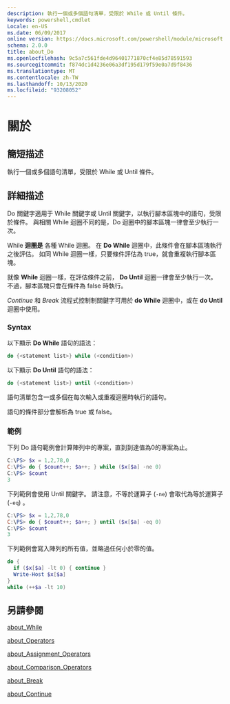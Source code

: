 ```yaml
---
description: 執行一個或多個語句清單，受限於 While 或 Until 條件。
keywords: powershell,cmdlet
Locale: en-US
ms.date: 06/09/2017
online version: https://docs.microsoft.com/powershell/module/microsoft.powershell.core/about/about_do?view=powershell-5.1&WT.mc_id=ps-gethelp
schema: 2.0.0
title: about_Do
ms.openlocfilehash: 9c5a7c561fde4d96401771870cf4e85d78591593
ms.sourcegitcommit: f874dc1d4236e06a3df195d179f59e0a7d9f8436
ms.translationtype: MT
ms.contentlocale: zh-TW
ms.lasthandoff: 10/13/2020
ms.locfileid: "93208052"
---
```

# <a name="about-do"></a>關於

## <a name="short-description"></a>簡短描述

執行一個或多個語句清單，受限於 While 或 Until 條件。

## <a name="long-description"></a>詳細描述

Do 關鍵字適用于 While 關鍵字或 Until 關鍵字，以執行腳本區塊中的語句，受限於條件。 與相關 While 迴圈不同的是，Do 迴圈中的腳本區塊一律會至少執行一次。

While **迴圈是** 各種 While 迴圈。 在 **Do While** 迴圈中，此條件會在腳本區塊執行之後評估。 如同 While 迴圈一樣，只要條件評估為 true，就會重複執行腳本區塊。

就像 **While** 迴圈一樣，在評估條件之前， **Do Until** 迴圈一律會至少執行一次。 不過，腳本區塊只會在條件為 false 時執行。

*Continue* 和 *Break* 流程式控制制關鍵字可用於 **do While** 迴圈中，或在 **do Until** 迴圈中使用。

### <a name="syntax"></a>Syntax

以下顯示 **Do While** 語句的語法：

```powershell
do {<statement list>} while (<condition>)
```

以下顯示 **Do Until** 語句的語法：

```powershell
do {<statement list>} until (<condition>)
```

語句清單包含一或多個在每次輸入或重複迴圈時執行的語句。

語句的條件部分會解析為 true 或 false。

### <a name="example"></a>範例

下列 Do 語句範例會計算陣列中的專案，直到到達值為0的專案為止。

```powershell
C:\PS> $x = 1,2,78,0
C:\PS> do { $count++; $a++; } while ($x[$a] -ne 0)
C:\PS> $count
3
```

下列範例會使用 Until 關鍵字。 請注意，不等於運算子 (`-ne`) 會取代為等於運算子 (`-eq`) 。

```powershell
C:\PS> $x = 1,2,78,0
C:\PS> do { $count++; $a++; } until ($x[$a] -eq 0)
C:\PS> $count
3
```

下列範例會寫入陣列的所有值，並略過任何小於零的值。

```powershell
do {
  if ($x[$a] -lt 0) { continue }
  Write-Host $x[$a]
}
while (++$a -lt 10)
```

## <a name="see-also"></a>另請參閱

[about_While](about_While.md)

[about_Operators](about_Operators.md)

[about_Assignment_Operators](about_Assignment_Operators.md)

[about_Comparison_Operators](about_Comparison_Operators.md)

[about_Break](about_Break.md)

[about_Continue](about_Continue.md)
